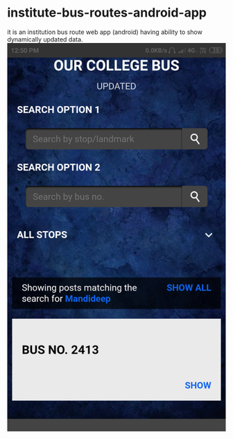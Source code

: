 # institute-bus-routes-android-app
it is an institution bus route web app (android) having ability to show dynamically updated data.  
![GitHub Logo](/images/result.png)

